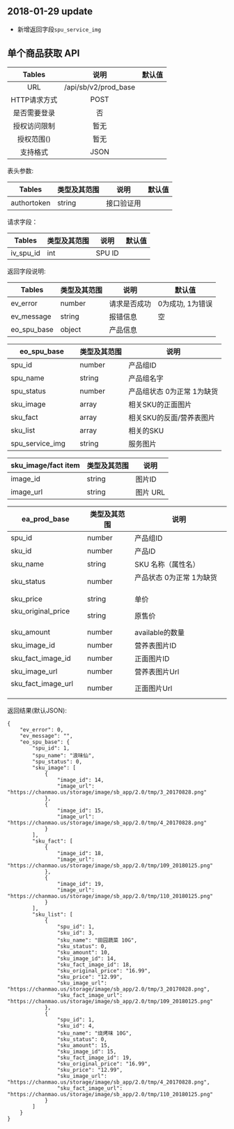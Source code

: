 

## 2018-01-29 update
- 新增返回字段`spu_service_img`

## 单个商品获取 API


|  Tables  |          说明          | 默认值  |
| :------: | :------------------: | :--: |
|   URL    | /api/sb/v2/prod_base |      |
| HTTP请求方式 |         POST         |      |
|  是否需要登录  |          否           |      |
|  授权访问限制  |          暂无          |      |
|  授权范围()  |          暂无          |      |
|   支持格式   |         JSON         |      |


表头参数:

| Tables      | 类型及其范围 | 说明    | 默认值  |
| ----------- | ------ | ----- | ---- |
| authortoken | string | 接口验证用 |      |

请求字段：

| Tables  | 类型及其范围 | 说明             | 默认值  |
| ------- | ------ | -------------- | ---- |
| iv_spu_id | int | SPU ID |      |

返回字段说明:

| Tables         | 类型及其范围 | 说明     | 默认值        |
| -------------- | ------ | ------ | ---------- |
| ev_error       | number | 请求是否成功 | 0为成功, 1为错误 |
| ev_message     | string | 报错信息   | 空          |
| eo_spu_base   | object  | 产品信息   |            |

| eo_spu_base | 类型及其范围 | 说明    |
| -------------- | ------ | ----- |
| spu_id           | number | 产品组ID |
| spu_name       | string | 产品组名字 |
| spu_status           | number  | 产品组状态 0为正常 1为缺货  |
| sku_image           | array  | 相关SKU的正面图片  |
| sku_fact           | array  | 相关SKU的反面/营养表图片  |
| sku_list           | array  | 相关的SKU  |
| spu_service_img    | string  | 服务图片 |


| sku_image/fact item | 类型及其范围 | 说明      |
| ---------- | ------ | ------- |
| image_id  | string | 图片ID |
| image_url  | string | 图片 URL |


| ea_prod_base | 类型及其范围 | 说明           |
| ------------ | ------ | ------------ |
| spu_id         | number | 产品组ID         |
| sku_id         | number | 产品ID         |
| sku_name       | string | SKU 名称（属性名） |
| sku_status    | number | 产品状态 0为正常 1为缺货        |
| sku_price        | string  | 单价           |
| sku_original_price        | string  | 原售价 |
| sku_amount       | number | available的数量 |
| sku_image_id        | number | 营养表图片ID     |
| sku_fact_image_id      | number | 正面图片ID  |
| sku_image_url        | number | 营养表图片Url    |
| sku_fact_image_url      | number | 正面图片Url  |




返回结果(默认JSON):
```
{
    "ev_error": 0,
    "ev_message": "",
    "eo_spu_base": {
        "spu_id": 1,
        "spu_name": "浪味仙",
        "spu_status": 0,
        "sku_image": [
            {
                "image_id": 14,
                "image_url": "https://chanmao.us/storage/image/sb_app/2.0/tmp/3_20170828.png"
            },
            {
                "image_id": 15,
                "image_url": "https://chanmao.us/storage/image/sb_app/2.0/tmp/4_20170828.png"
            }
        ],
        "sku_fact": [
            {
                "image_id": 18,
                "image_url": "https://chanmao.us/storage/image/sb_app/2.0/tmp/109_20180125.png"
            },
            {
                "image_id": 19,
                "image_url": "https://chanmao.us/storage/image/sb_app/2.0/tmp/110_20180125.png"
            }
        ],
        "sku_list": [
            {
                "spu_id": 1,
                "sku_id": 3,
                "sku_name": "田园蔬菜 10G",
                "sku_status": 0,
                "sku_amount": 10,
                "sku_image_id": 14,
                "sku_fact_image_id": 18,
                "sku_original_price": "16.99",
                "sku_price": "12.99",
                "sku_image_url": "https://chanmao.us/storage/image/sb_app/2.0/tmp/3_20170828.png",
                "sku_fact_image_url": "https://chanmao.us/storage/image/sb_app/2.0/tmp/109_20180125.png"
            },
            {
                "spu_id": 1,
                "sku_id": 4,
                "sku_name": "烧烤味 10G",
                "sku_status": 0,
                "sku_amount": 15,
                "sku_image_id": 15,
                "sku_fact_image_id": 19,
                "sku_original_price": "16.99",
                "sku_price": "12.99",
                "sku_image_url": "https://chanmao.us/storage/image/sb_app/2.0/tmp/4_20170828.png",
                "sku_fact_image_url": "https://chanmao.us/storage/image/sb_app/2.0/tmp/110_20180125.png"
            }
        ]
    }
}
```
